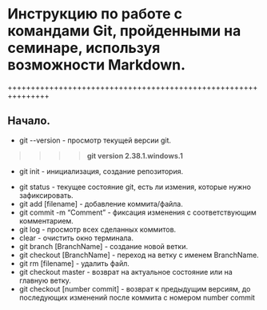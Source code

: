 # Инструкцию по работе с командами Git, пройденными на семинаре, используя возможности Markdown.
+++++++++++++++++++++++++++++++++++++++++++++++++++++++++++++++

## Начало.

* git --version - просмотр текущей версии git.
>>>> **git version 2.38.1.windows.1**
* git init - инициализация, создание репозитория.
- git status - текущее состояние git, есть ли измения, которые нужно
зафиксировать.
- git add [filename] - добавление коммита/файла.
- git commit -m “Сomment” - фиксация изменения с соответствующим
комментарием.
- git log - просмотр всех сделанных коммитов.
- clear - очистить окно терминала.
- git branch [BranchName] - создание новой ветки.
- git checkout [BranchName] - переход на ветку с именем BranchName.
- git rm [filename] - удалить файл.
- git checkout master - возврат на актуальное состояние или на главную ветку.
- git checkout [number commit] - возврат к предыдущим версиям, до
последующих изменений после коммита с номером number commit
